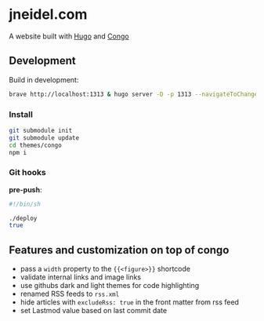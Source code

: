 # jneidel.com

A website built with [Hugo](https://gohugo.io) and [Congo](https://jpanther.github.io/congo)

## Development

Build in development:

```sh
brave http://localhost:1313 & hugo server -D -p 1313 --navigateToChanged
```

### Install

```sh
git submodule init
git submodule update
cd themes/congo
npm i
```

### Git hooks

**pre-push**:

```sh
#!/bin/sh

./deploy
true
```

## Features and customization on top of congo

- pass a `width` property to the `{{<figure>}}` shortcode
- validate internal links and image links
- use githubs dark and light themes for code highlighting
- renamed RSS feeds to `rss.xml`
- hide articles with `excludeRss: true` in the front matter from rss feed
- set Lastmod value based on last commit date
